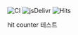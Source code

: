 
![CI](https://github.com/chobyungwoo/chobyungwoo.github.io/workflows/CI/badge.svg?branch=develop)
![jsDelivr](https://data.jsdelivr.com/v1/package/gh/chobyungwoo/chobyungwoo.github.io/badge)
![Hits](https://hits.seeyoufarm.com/api/count/incr/badge.svg?url=https%3A%2F%2Fchobyungwoo.github.io&count_bg=%2379C83D&title_bg=%23555555&icon=&icon_color=%23111741&title=hits&edge_flat=false)

hit counter 테스트
